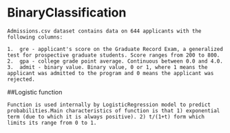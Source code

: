 # BinaryClassification

	Admissions.csv dataset contains data on 644 applicants with the following columns:

	1.  gre - applicant's score on the Graduate Record Exam, a generalized test for prospective graduate students. Score ranges from 200 to 800.
	2.  gpa - college grade point average. Continuous between 0.0 and 4.0.
	3.  admit - binary value. Binary value, 0 or 1, where 1 means the applicant was admitted to the program and 0 means the applicant was rejected.
	
##Logistic function
	
	Function is used internally by LogisticRegression model to predict probabilities.Main characteristics of function is that 1) exponential term (due to which it is always positive). 2) t/(1+t) form which limits its range from 0 to 1.
	

